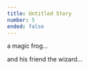 ```yaml
---
title: Untitled Story
number: 5
ended: false
---
```


<story-part username="hennifant" image="">

a magic frog...

</story-part>
<story-part username="thecodelander" image="">

and his friend the wizard...

</story-part>